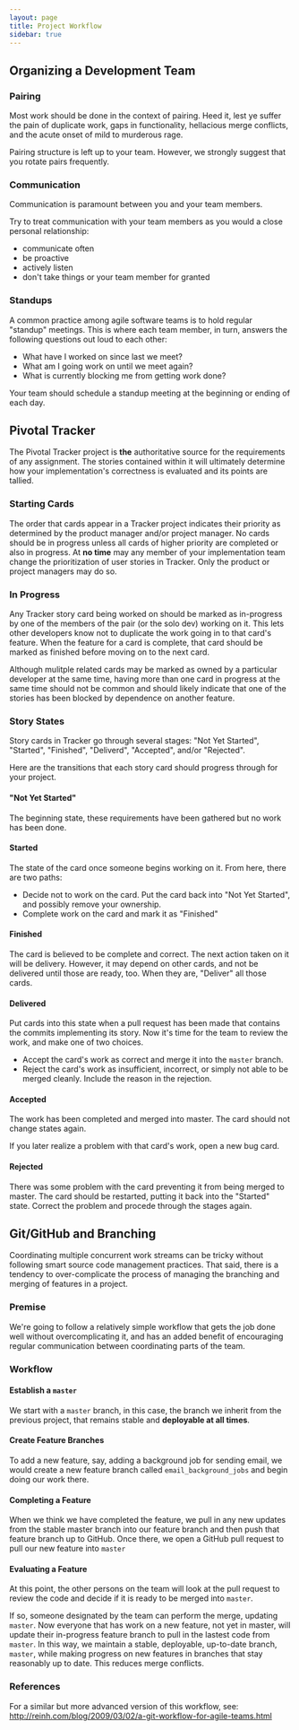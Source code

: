 ```yaml
---
layout: page
title: Project Workflow
sidebar: true
---
```


## Organizing a Development Team

### Pairing

Most work should be done in the context of pairing. Heed it, lest ye suffer the pain of duplicate work, gaps in functionality, hellacious merge conflicts, and the acute onset of mild to murderous rage.

Pairing structure is left up to your team. However, we strongly suggest that you rotate pairs frequently.

### Communication

Communication is paramount between you and your team members.

Try to treat communication with your team members as you would a close personal relationship:

* communicate often
* be proactive
* actively listen
* don't take things or your team member for granted

### Standups

A common practice among agile software teams is to hold regular "standup" meetings. This is where each team member, in turn, answers the following questions out loud to each other:

* What have I worked on since last we meet?
* What am I going work on until we meet again?
* What is currently blocking me from getting work done?

Your team should schedule a standup meeting at the beginning or ending of each day.

## Pivotal Tracker

The Pivotal Tracker project is **the** authoritative source for the requirements of any assignment. The stories contained within it will ultimately determine how your implementation's correctness is evaluated and its points are tallied.

### Starting Cards

The order that cards appear in a Tracker project indicates their priority as determined by the product manager and/or project manager. No cards should be in progress unless all cards of higher priority are completed or also in progress. At **no time** may any member of your implementation team change the prioritization of user stories in Tracker. Only the product or project managers may do so.

### In Progress

Any Tracker story card being worked on should be marked as in-progress by one of the members of the pair (or the solo dev) working on it. This lets other developers know not to duplicate the work going in to that card's feature. When the feature for a card is complete, that card should be marked as finished before moving on to the next card.

Although mulitple related cards may be marked as owned by a particular developer at the same time, having more than one card in progress at the same time should not be common and should likely indicate that one of the stories has been blocked by dependence on another feature.

### Story States

Story cards in Tracker go through several stages: "Not Yet Started", "Started", "Finished", "Deliverd", "Accepted", and/or "Rejected".

Here are the transitions that each story card should progress through for your project.

#### "Not Yet Started" 

The beginning state, these requirements have been gathered but no work has been done.

#### Started

The state of the card once someone begins working on it. From here, there are two paths:

* Decide not to work on the card. Put the card back into "Not Yet Started", and possibly remove your ownership.
* Complete work on the card and mark it as "Finished"

#### Finished

The card is believed to be complete and correct. The next action taken on it will be delivery. However, it may depend on other cards, and not be delivered until those are ready, too. When they are, "Deliver" all those cards.

#### Delivered

Put cards into this state when a pull request has been made that contains the commits implementing its story. Now it's time for the team to review the work, and make one of two choices.

* Accept the card's work as correct and merge it into the `master` branch.
* Reject the card's work as insufficient, incorrect, or simply not able to be merged cleanly. Include the reason in the rejection.

#### Accepted

The work has been completed and merged into master. The card should not change states again.

If you later realize a problem with that card's work, open a new bug card.

#### Rejected

There was some problem with the card preventing it from being merged to master. The card should be restarted, putting it back into the "Started" state. Correct the problem and procede through the stages again.

## Git/GitHub and Branching

Coordinating multiple concurrent work streams can be tricky without following smart source code management practices. That said, there is a tendency to over-complicate the process of managing the branching and merging of features in a project.

### Premise

We're going to follow a relatively simple workflow that gets the job done well without overcomplicating it, and has an added benefit of encouraging regular communication between coordinating parts of the team.

### Workflow

#### Establish a `master`

We start with a `master` branch, in this case, the branch we inherit from the previous project, that remains stable and **deployable at all times**. 

#### Create Feature Branches

To add a new feature, say, adding a background job for sending email, we would create a new feature branch called `email_background_jobs` and begin doing our work there.

#### Completing a Feature

When we think we have completed the feature, we pull in any new updates from the stable master branch into our feature branch and then push that feature branch up to GitHub. Once there, we open a GitHub pull request to pull our new feature into `master`

#### Evaluating a Feature

At this point, the other persons on the team will look at the pull request to review the code and decide if it is ready to be merged into `master`. 

If so, someone designated by the team can perform the merge, updating `master`. Now everyone that has work on a new feature, not yet in master, will update their in-progress feature branch to pull in the lastest code from `master`. In this way, we maintain a stable, deployable, up-to-date branch, `master`, while making progress on new features in branches that stay reasonably up to date. This reduces merge conflicts.

### References

For a similar but more advanced version of this workflow, see: http://reinh.com/blog/2009/03/02/a-git-workflow-for-agile-teams.html

